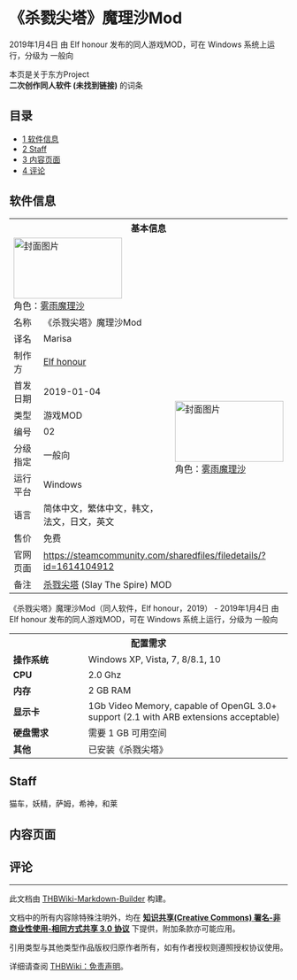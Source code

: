 # 《杀戮尖塔》魔理沙Mod

<!-- source html: G:\repos\THBWiki-Markdown-Builder\THBWikiMarkdown\Temp\main\4\42\ns0%3A%E3%80%8A%E6%9D%80%E6%88%AE%E5%B0%96%E5%A1%94%E3%80%8B%E9%AD%94%E7%90%86%E6%B2%99Mod.html -->

2019年1月4日 由 Elf honour  发布的同人游戏MOD，可在 Windows 系统上运行，分级为 一般向

本页是关于东方Project  
 **二次创作同人软件 (未找到链接)** 的词条

## 目录

- [1 软件信息](#软件信息)
- [2 Staff](#Staff)
- [3 内容页面](#内容页面)
- [4 评论](#评论)





## 软件信息

<table><tbody><tr><th colspan="3">基本信息</th></tr><tr><td class="cover-artwork-mobile" colspan="2"><a href="./文件-《杀戮尖塔》魔理沙Mod封面.jpg.md" class="image" title="封面图片"><img alt="封面图片" src="https://upload.thwiki.cc/thumb/c/c9/%E3%80%8A%E6%9D%80%E6%88%AE%E5%B0%96%E5%A1%94%E3%80%8B%E9%AD%94%E7%90%86%E6%B2%99Mod%E5%B0%81%E9%9D%A2.jpg/196px-%E3%80%8A%E6%9D%80%E6%88%AE%E5%B0%96%E5%A1%94%E3%80%8B%E9%AD%94%E7%90%86%E6%B2%99Mod%E5%B0%81%E9%9D%A2.jpg" decoding="async" loading="lazy" width="196" height="110" srcset="https://upload.thwiki.cc/thumb/c/c9/%E3%80%8A%E6%9D%80%E6%88%AE%E5%B0%96%E5%A1%94%E3%80%8B%E9%AD%94%E7%90%86%E6%B2%99Mod%E5%B0%81%E9%9D%A2.jpg/294px-%E3%80%8A%E6%9D%80%E6%88%AE%E5%B0%96%E5%A1%94%E3%80%8B%E9%AD%94%E7%90%86%E6%B2%99Mod%E5%B0%81%E9%9D%A2.jpg 1.5x, https://upload.thwiki.cc/thumb/c/c9/%E3%80%8A%E6%9D%80%E6%88%AE%E5%B0%96%E5%A1%94%E3%80%8B%E9%AD%94%E7%90%86%E6%B2%99Mod%E5%B0%81%E9%9D%A2.jpg/392px-%E3%80%8A%E6%9D%80%E6%88%AE%E5%B0%96%E5%A1%94%E3%80%8B%E9%AD%94%E7%90%86%E6%B2%99Mod%E5%B0%81%E9%9D%A2.jpg 2x" data-file-width="1920" data-file-height="1080"></a><div class="cover-char">角色：<a href="./雾雨魔理沙.md" title="雾雨魔理沙">雾雨魔理沙</a></div></td>
</tr><tr><td class="label">名称</td><td colspan="2"> 《杀戮尖塔》魔理沙Mod </td></tr><tr><td class="label">译名</td><td colspan="2"> Marisa </td></tr><tr><td class="label">制作方</td><td><a href="/index.php?title=Elf_honour&amp;action=edit&amp;redlink=1" class="new" title="Elf honour（页面不存在）">Elf honour</a></td><td class="cover-artwork" rowspan="7" style="min-width:196px;"><a href="./文件-《杀戮尖塔》魔理沙Mod封面.jpg.md" class="image" title="封面图片"><img alt="封面图片" src="https://upload.thwiki.cc/thumb/c/c9/%E3%80%8A%E6%9D%80%E6%88%AE%E5%B0%96%E5%A1%94%E3%80%8B%E9%AD%94%E7%90%86%E6%B2%99Mod%E5%B0%81%E9%9D%A2.jpg/196px-%E3%80%8A%E6%9D%80%E6%88%AE%E5%B0%96%E5%A1%94%E3%80%8B%E9%AD%94%E7%90%86%E6%B2%99Mod%E5%B0%81%E9%9D%A2.jpg" decoding="async" loading="lazy" width="196" height="110" srcset="https://upload.thwiki.cc/thumb/c/c9/%E3%80%8A%E6%9D%80%E6%88%AE%E5%B0%96%E5%A1%94%E3%80%8B%E9%AD%94%E7%90%86%E6%B2%99Mod%E5%B0%81%E9%9D%A2.jpg/294px-%E3%80%8A%E6%9D%80%E6%88%AE%E5%B0%96%E5%A1%94%E3%80%8B%E9%AD%94%E7%90%86%E6%B2%99Mod%E5%B0%81%E9%9D%A2.jpg 1.5x, https://upload.thwiki.cc/thumb/c/c9/%E3%80%8A%E6%9D%80%E6%88%AE%E5%B0%96%E5%A1%94%E3%80%8B%E9%AD%94%E7%90%86%E6%B2%99Mod%E5%B0%81%E9%9D%A2.jpg/392px-%E3%80%8A%E6%9D%80%E6%88%AE%E5%B0%96%E5%A1%94%E3%80%8B%E9%AD%94%E7%90%86%E6%B2%99Mod%E5%B0%81%E9%9D%A2.jpg 2x" data-file-width="1920" data-file-height="1080"></a><div class="cover-char">角色：<a href="./雾雨魔理沙.md" title="雾雨魔理沙">雾雨魔理沙</a></div></td>
</tr><tr><td class="label">首发日期</td><td>2019-01-04</td></tr><tr><td class="label">类型</td><td>游戏MOD</td></tr><tr><td class="label">编号</td><td>02</td></tr><tr><td class="label">分级指定</td><td>一般向</td></tr><tr><td class="label">运行平台</td><td>Windows</td></tr><tr><td class="label">语言</td><td>简体中文，繁体中文，韩文，法文，日文，英文</td></tr><tr><td class="label">售价</td><td>免费</td></tr>
<tr><td class="label">官网页面</td><td colspan="2"><a rel="nofollow" class="external free" href="https://steamcommunity.com/sharedfiles/filedetails/?id=1614104912">https://steamcommunity.com/sharedfiles/filedetails/?id=1614104912</a></td></tr><tr><td class="label">备注</td><td colspan="2"><a href="https://zh.wikipedia.org/wiki/杀戮尖塔" class="extiw" title="wzh:杀戮尖塔">杀戮尖塔</a> (Slay The Spire) MOD</td></tr></tbody></table>

《杀戮尖塔》魔理沙Mod（同人软件，Elf honour，2019） - 2019年1月4日 由 Elf honour  发布的同人游戏MOD，可在 Windows 系统上运行，分级为 一般向

<table>
<tbody><tr><th colspan="2">配置需求</th></tr>
<tr><td style="width:120px;padding-left:7px;"><b>操作系统</b></td><td>Windows XP, Vista, 7, 8/8.1, 10</td></tr><tr><td style="width:120px;padding-left:7px;"><b>CPU</b></td><td>2.0 Ghz</td></tr><tr><td style="width:120px;padding-left:7px;"><b>内存</b></td><td>2 GB RAM</td></tr><tr><td style="width:120px;padding-left:7px;"><b>显示卡</b></td><td>1Gb Video Memory, capable of OpenGL 3.0+ support (2.1 with ARB extensions acceptable)</td></tr><tr><td style="width:120px;padding-left:7px;"><b>硬盘需求</b></td><td>需要 1 GB 可用空间</td></tr><tr><td style="width:120px;padding-left:7px;"><b>其他</b></td><td>已安装《杀戮尖塔》</td></tr>
</tbody></table>



## Staff
  
猫车，妖精，萨姆，希神，和莱
  


## 内容页面

## 评论




---

此文档由 [THBWiki-Markdown-Builder](https://github.com/Delsin-Yu/THBWiki-Markdown-Builder) 构建。

文档中的所有内容除特殊注明外，均在 [**知识共享(Creative Commons) 署名-非商业性使用-相同方式共享 3.0 协议**](https://creativecommons.org/licenses/by-sa/3.0/deed.zh-hans) 下提供，附加条款亦可能应用。

引用类型与其他类型作品版权归原作者所有，如有作者授权则遵照授权协议使用。

详细请查阅 [THBWiki：免责声明](https://thbwiki.cc/THBWiki:%E5%85%8D%E8%B4%A3%E5%A3%B0%E6%98%8E)。

